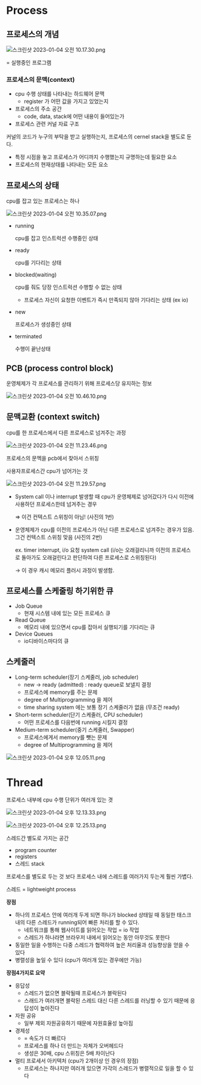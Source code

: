 # Process

## 프로세스의 개념

![스크린샷 2023-01-04 오전 10.17.30.png](Process%208f843efc51b7441097cdc3ae2cb118b5/%25E1%2584%2589%25E1%2585%25B3%25E1%2584%258F%25E1%2585%25B3%25E1%2584%2585%25E1%2585%25B5%25E1%2586%25AB%25E1%2584%2589%25E1%2585%25A3%25E1%2586%25BA_2023-01-04_%25E1%2584%258B%25E1%2585%25A9%25E1%2584%258C%25E1%2585%25A5%25E1%2586%25AB_10.17.30.png)

= 실행중인 프로그램

### 프로세스의 문맥(context)

- cpu 수행 상태를 나타내는 하드웨어 문맥
    - register 가 어떤 값을 가지고 있었는지
- 프로세스의 주소 공간
    - code, data, stack에 어떤 내용이 들어있는가
- 프로세스 관련 커널 자료 구조

커널의 코드가 누구의 부탁을 받고 실행하는지, 프로세스의 cernel stack을 별도로 둔다.

- 특정 시점을 놓고 프로세스가 어디까지 수행했는지 규명하는데 필요한 요소
- 프로세스의 현재상태를 나타내는 모든 요소

## 프로세스의 상태

cpu를 잡고 있는 프로세스는 하나

![스크린샷 2023-01-04 오전 10.35.07.png](Process%208f843efc51b7441097cdc3ae2cb118b5/%25E1%2584%2589%25E1%2585%25B3%25E1%2584%258F%25E1%2585%25B3%25E1%2584%2585%25E1%2585%25B5%25E1%2586%25AB%25E1%2584%2589%25E1%2585%25A3%25E1%2586%25BA_2023-01-04_%25E1%2584%258B%25E1%2585%25A9%25E1%2584%258C%25E1%2585%25A5%25E1%2586%25AB_10.35.07.png)

- running
    
    cpu를 잡고 인스트럭션 수행중인 상태
    
- ready
    
    cpu를 기다리는 상태
    
- blocked(waiting)
    
    cpu를 줘도 당장 인스트럭션 수행할 수 없는 상태
    
    - 프로세스 자신이 요청한 이벤트가 즉시 만족되지 않아 기다리는 상태 (ex io)
- new
    
    프로세스가 생성중인 상태
    
- terminated
    
    수행이 끝난상태
    

## PCB (process control block)

운영체제가 각 프로세스를 관리하기 위해 프로세스당 유지하는 정보

![스크린샷 2023-01-04 오전 10.46.10.png](Process%208f843efc51b7441097cdc3ae2cb118b5/%25E1%2584%2589%25E1%2585%25B3%25E1%2584%258F%25E1%2585%25B3%25E1%2584%2585%25E1%2585%25B5%25E1%2586%25AB%25E1%2584%2589%25E1%2585%25A3%25E1%2586%25BA_2023-01-04_%25E1%2584%258B%25E1%2585%25A9%25E1%2584%258C%25E1%2585%25A5%25E1%2586%25AB_10.46.10.png)

## 문맥교환 (context switch)

cpu를 한 프로세스에서 다른 프로세스로 넘겨주는 과정

![스크린샷 2023-01-04 오전 11.23.46.png](Process%208f843efc51b7441097cdc3ae2cb118b5/%25E1%2584%2589%25E1%2585%25B3%25E1%2584%258F%25E1%2585%25B3%25E1%2584%2585%25E1%2585%25B5%25E1%2586%25AB%25E1%2584%2589%25E1%2585%25A3%25E1%2586%25BA_2023-01-04_%25E1%2584%258B%25E1%2585%25A9%25E1%2584%258C%25E1%2585%25A5%25E1%2586%25AB_11.23.46.png)

프로세스의 문멕을 pcb에서 찾아서 스위칭

사용자프로세스간 cpu가 넘어가는 것

![스크린샷 2023-01-04 오전 11.29.57.png](Process%208f843efc51b7441097cdc3ae2cb118b5/%25E1%2584%2589%25E1%2585%25B3%25E1%2584%258F%25E1%2585%25B3%25E1%2584%2585%25E1%2585%25B5%25E1%2586%25AB%25E1%2584%2589%25E1%2585%25A3%25E1%2586%25BA_2023-01-04_%25E1%2584%258B%25E1%2585%25A9%25E1%2584%258C%25E1%2585%25A5%25E1%2586%25AB_11.29.57.png)

- System call 이나 interrupt 발생할 때 cpu가 운영체제로 넘어갔다가 다시 이전에 사용하던 프로세스한테 넘겨주는 경우
    
    ⇒ 이건 컨텍스트 스위칭이 아님! (사진의 1번)
    
- 운영체제가 cpu를 이전의 프로세스가 아닌 다른 프로세스로 넘겨주는 경우가 있음. 그건 컨텍스트 스위칭 맞음 (사진의 2번)
    
    ex. timer interrupt, i/o 요청 system call (i/o는 오래걸리니까 이전의 프로세스로 돌아가도 오래걸린다고 판단하여 다른 프로세스로 스위칭된다)
    
    → 이 경우 캐시 메모리 플러시 과정이 발생함.
    

## 프로세스를 스케줄링 하기위한 큐

- Job Queue
    - 현재 시스템 내에 있는 모든 프로세스 큐
- Read Queue
    - 메모리 내에 있으면서 cpu를 잡아서 실행되기를 기다리는 큐
- Device Queues
    - io디바이스마다의 큐

## 스케줄러

- Long-term scheduler(장기 스케줄러, job scheduler)
    - new → ready (admitted) : ready queue로 보낼지 결정
    - 프로세스에 memory를 주는 문제
    - degree of Multiprogramming 을 제어
    - time sharing system 에는 보통 장기 스케줄러가 없음 (무조건 ready)
- Short-term scheduler(단기 스케줄러, CPU scheduler)
    - 어떤 프로세스를 다음번에 running 시킬지 결정
- Medium-term scheduler(중기 스케줄러, Swapper)
    - 프로세스에게서 memory를 뺏는 문제
    - degree of Multiprogramming 을 제어

![스크린샷 2023-01-04 오후 12.05.11.png](Process%208f843efc51b7441097cdc3ae2cb118b5/%25E1%2584%2589%25E1%2585%25B3%25E1%2584%258F%25E1%2585%25B3%25E1%2584%2585%25E1%2585%25B5%25E1%2586%25AB%25E1%2584%2589%25E1%2585%25A3%25E1%2586%25BA_2023-01-04_%25E1%2584%258B%25E1%2585%25A9%25E1%2584%2592%25E1%2585%25AE_12.05.11.png)

# Thread

프로세스 내부에 cpu 수행 단위가 여러개 있는 겻

![스크린샷 2023-01-04 오후 12.13.33.png](Process%208f843efc51b7441097cdc3ae2cb118b5/%25E1%2584%2589%25E1%2585%25B3%25E1%2584%258F%25E1%2585%25B3%25E1%2584%2585%25E1%2585%25B5%25E1%2586%25AB%25E1%2584%2589%25E1%2585%25A3%25E1%2586%25BA_2023-01-04_%25E1%2584%258B%25E1%2585%25A9%25E1%2584%2592%25E1%2585%25AE_12.13.33.png)

![스크린샷 2023-01-04 오후 12.25.13.png](Process%208f843efc51b7441097cdc3ae2cb118b5/%25E1%2584%2589%25E1%2585%25B3%25E1%2584%258F%25E1%2585%25B3%25E1%2584%2585%25E1%2585%25B5%25E1%2586%25AB%25E1%2584%2589%25E1%2585%25A3%25E1%2586%25BA_2023-01-04_%25E1%2584%258B%25E1%2585%25A9%25E1%2584%2592%25E1%2585%25AE_12.25.13.png)

스레드간 별도로 가지는 공간

- program counter
- registers
- 스레드 stack

프로세스를 별도로 두는 것 보다 프로세스 내에 스레드를 여러가지 두는게 훨씬 가볍다.

스레드 = lightweight process

**장점**

- 하나의 프로세스 안에 여러개 두게 되면 하나가 blocked 상태일 때 동일한 태스크 내의 다른 스레드가 running되어 빠른 처리를 할 수 있다.
    - 네트워크를 통해 웹사이트를 읽어오는 작업 = io 작업
    - 스레드가 하나라면 브라우저 내에서 읽어오는 동안 아무것도 못한다
- 동일한 일을 수행하는 다중 스레드가 협력하여 높은 처리율과 성능향상을 얻을 수 있다
- 병렬성을 높일 수 있다 (cpu가 여러개 있는 경우에만 가능)

**장점4가지로 요약**

- 응답성
    - 스레드가 없으면 블락될때 프로세스가 블락된다
    - 스래드가 여러개면 블락된 스레드 대신 다른 스레드를 러닝할 수 있기 때문에 응답성이 높아진다
- 자원 공유
    - 일부 제외 자원공유하기 때문에 자원효율성 높아짐
- 경제성
    - = 속도가 더 빠르다
    - 프로세스를 하나 더 만드는 자체가 오버헤드다
    - 생성은 30배, cpu 스위칭은 5배 차이난다
- 멀티 프로세서 아키텍처 (cpu가 2개이상 인 경우의 장점)
    - 프로세스는 하나지만 여러개 있으면 가각의 스레드가 병렬적으로 일을 할 수 있다